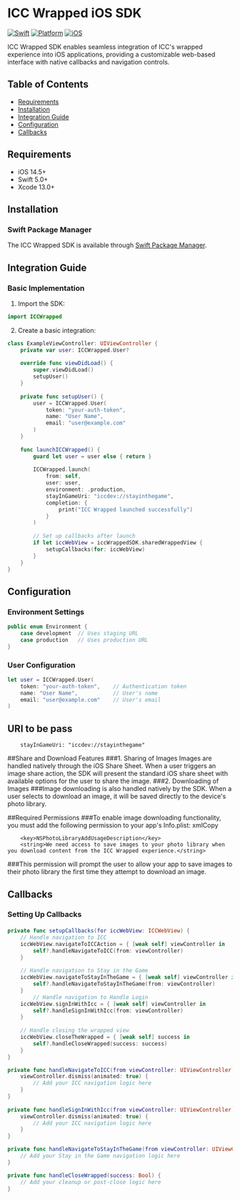 # ICC Wrapped iOS SDK

[![Swift](https://img.shields.io/badge/Swift-5.0+-orange.svg)](https://swift.org)
[![Platform](https://img.shields.io/badge/Platforms-iOS-green.svg)](https://www.apple.com/ios/)
[![iOS](https://img.shields.io/badge/iOS-13.0+-blue.svg)](https://www.apple.com/ios/)

ICC Wrapped SDK enables seamless integration of ICC's wrapped experience into iOS applications, providing a customizable web-based interface with native callbacks and navigation controls.

## Table of Contents
- [Requirements](#requirements)
- [Installation](#installation)
- [Integration Guide](#integration-guide)
- [Configuration](#configuration)
- [Callbacks](#callbacks)

## Requirements

- iOS 14.5+
- Swift 5.0+
- Xcode 13.0+

## Installation

### Swift Package Manager

The ICC Wrapped SDK is available through [Swift Package Manager](https://github.com/Luna-Exchange/icc-wrapped-ios.git).

## Integration Guide

### Basic Implementation

1. Import the SDK:

```swift
import ICCWrapped
```

2. Create a basic integration:

```swift
class ExampleViewController: UIViewController {
    private var user: ICCWrapped.User?
    
    override func viewDidLoad() {
        super.viewDidLoad()
        setupUser()
    }
    
    private func setupUser() {
        user = ICCWrapped.User(
            token: "your-auth-token",
            name: "User Name",
            email: "user@example.com"
        )
    }
    
    func launchICCWrapped() {
        guard let user = user else { return }
        
        ICCWrapped.launch(
            from: self,
            user: user,
            environment: .production,
            stayInGameUri: "iccdev://stayinthegame",
            completion: {
                print("ICC Wrapped launched successfully")
            }
        )
        
        // Set up callbacks after launch
        if let iccWebView = iccWrappedSDK.sharedWrappedView {
            setupCallbacks(for: iccWebView)
        }
    }
}
```

## Configuration

### Environment Settings

```swift
public enum Environment {
    case development  // Uses staging URL
    case production   // Uses production URL
}
```

### User Configuration

```swift
let user = ICCWrapped.User(
    token: "your-auth-token",    // Authentication token
    name: "User Name",           // User's name
    email: "user@example.com"    // User's email
)
```
## URI to be pass
```
    stayInGameUri: "iccdev://stayinthegame"
```

##Share and Download Features
###1. Sharing of Images
Images are handled natively through the iOS Share Sheet. When a user triggers an image share action, the SDK will present the standard iOS share sheet with available options for the user to share the image.
###2. Downloading of Images
###Image downloading is also handled natively by the SDK. When a user selects to download an image, it will be saved directly to the device's photo library.

##Required Permissions
###To enable image downloading functionality, you must add the following permission to your app's Info.plist:
xmlCopy
```
    <key>NSPhotoLibraryAddUsageDescription</key>
    <string>We need access to save images to your photo library when you download content from the ICC Wrapped experience.</string>
```
###This permission will prompt the user to allow your app to save images to their photo library the first time they attempt to download an image.

## Callbacks

### Setting Up Callbacks
####

```swift
private func setupCallbacks(for iccWebView: ICCWebView) {
    // Handle navigation to ICC
    iccWebView.navigateToICCAction = { [weak self] viewController in
        self?.handleNavigateToICC(from: viewController)
    }
    
    // Handle navigation to Stay in the Game
    iccWebView.navigateToStayInTheGame = { [weak self] viewController in
        self?.handleNavigateToStayInTheGame(from: viewController)
    }
        // Handle navigation to Handle Login
    iccWebView.signInWithIcc = { [weak self] viewController in
        self?.handleSignInWithIcc(from: viewController)
    }
    
    // Handle closing the wrapped view
    iccWebView.closeTheWrapped = { [weak self] success in
        self?.handleCloseWrapped(success: success)
    }
}

private func handleNavigateToICC(from viewController: UIViewController) {
    viewController.dismiss(animated: true) {
        // Add your ICC navigation logic here
    }
}
    
private func handleSignInWithIcc(from viewController: UIViewController) {
    viewController.dismiss(animated: true) {
        // Add your ICC navigation logic here
    }
}

private func handleNavigateToStayInTheGame(from viewController: UIViewController) {
    // Add your Stay in the Game navigation logic here
}

private func handleCloseWrapped(success: Bool) {
    // Add your cleanup or post-close logic here
}
```
